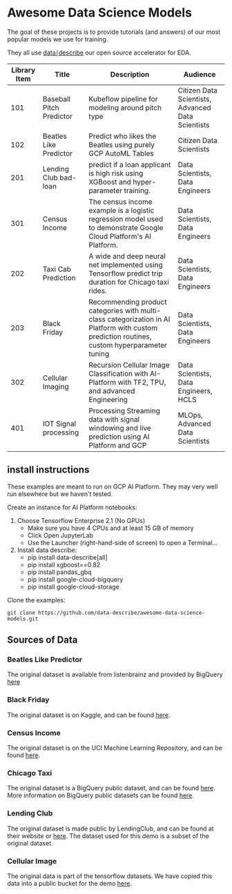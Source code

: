 
# Awesome Data Science Models

The goal of these projects is to provide tutorials (and answers) of our most popular models we use for training.

They all use [data⎰describe](https://github.com/data-describe/data-describe) our open source accelerator for EDA.

| Library   Item | Title | Description | Audience |
|-|-|-|-|
| 101 | Baseball Pitch Predictor | Kubeflow pipeline for modeling   around pitch type | Citizen Data Scientists,   Advanced Data Scientists |
| 102 | Beatles Like Predictor | Predict who likes the Beatles   using purely GCP AutoML Tables | Citizen Data Scientists |
| 201 | Lending Club bad-loan | predict if a loan applicant is   high risk using XGBoost and hyper-parameter training. | Data Scientists, Data Engineers |
| 301 | Census Income | The census income example is a   logistic regression model used to demonstrate Google Cloud Platform's AI   Platform.  | Data Scientists, Data Engineers |
| 202 | Taxi Cab Prediction | A wide and deep neural net   implemented using Tensorflow predict trip duration for Chicago taxi rides. | Data Scientists, Data Engineers |
| 203 | Black Friday | Recommending product categories   with multi-class categorization in AI Platform with custom prediction   routines, custom hyperparameter tuning | Data Scientists, Data Engineers |
| 302 | Cellular Imaging | Recursion Cellular Image   Classification with AI-Platform with TF2, TPU, and advanced Engineering | Data Scientists, Data Engineers,   HCLS |
| 401 | IOT Signal processing  | Processing Streaming data with   signal windowing and live prediction using AI Platform and GCP | MLOps, Advanced Data Scientists |


## install instructions

These examples are meant to run on GCP AI Platform. They may very well run elsewhere but we haven't tested.


Create an instance for AI Platform notebooks:

1. Choose Tensorflow Enterprise 2.1 (No GPUs)
    - Make sure you have 4 CPUs and at least 15 GB of memory
    - Click Open JupyterLab
    - Use the Launcher (right-hand-side of screen) to open a Terminal...
2. Install data describe:
     - pip install data-describe[all]
     - pip install xgboost==0.82
     - pip install pandas_gbq
     - pip install google-cloud-bigquery
     - pip install google-cloud-storage



Clone the examples:
```
git clone https://github.com/data-describe/awesome-data-science-models.git
```


## Sources of Data

### Beatles Like Predictor
The original dataset is available from listenbrainz and provided by BigQuery [here](https://console.cloud.google.com/bigquery?project=listenbrainz&page=table&t=listen&d=listenbrainz&p=listenbrainz&redirect_from_classic=true)

### Black Friday
The original dataset is on Kaggle, and can be found [here](https://www.kaggle.com/sdolezel/black-friday).

### Census Income
The original dataset is on the UCI Machine Learning Repository, and can be found [here](https://archive.ics.uci.edu/ml/datasets/census+income).

### Chicago Taxi
The original dataset is a BigQuery public dataset, and can be found [here](https://console.cloud.google.com/marketplace/product/city-of-chicago-public-data/chicago-taxi-trips?filter=solution-type:dataset&id=13c38348-0610-4185-a8f7-b5add142fcbe&project=mwpmltr&folder=&organizationId=). More information on BigQuery public datasets can be found [here](https://cloud.google.com/bigquery/public-data).

### Lending Club
The original dataset is made public by LendingClub, and can be found at their website or [here](https://www.kaggle.com/wordsforthewise/lending-club). The dataset used for this demo is a subset of the original dataset.

### Cellular Image
The original data is part of the tensorflow datasets. We have copied this data into a public bucket for the demo [here](https://console.cloud.google.com/storage/browser/temp_data_bukcet).
